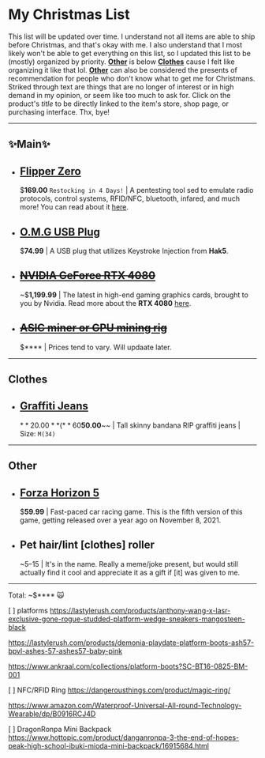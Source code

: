 # My Christmas List
This list will be updated over time. I understand not all items are able to ship before Christmas, and that's okay with me. I also understand that I most likely won't be able to get everything on this list, so I updated this list to be (mostly) organized by priority. [**Other**](https://github.com/PND3v/Xmas22#other) is below [**Clothes**](https://github.com/PND3v/Xmas22#clothes) cause I felt like organizing it like that lol. [**Other**](https://github.com/PND3v/Xmas22#other) can also be considered the presents of recommendation for people who don't know what to get me for Christmans. Striked through text are things that are no longer of interest or in high demand in my opinion, or seem like too much to ask for. Click on the product's *title* to be directly linked to the item's store, shop page, or purchasing interface. Thx, bye!

-----
## ✨Main✨
- ## [Flipper Zero](https://shop.flipperzero.one/)
  $**169.00** `Restocking in 4 Days!` | A pentesting tool sed to emulate radio protocols, control systems, RFID/NFC, bluetooth, infared, and much more! You can read about it [here](https://flipperzero.one/).

- ## [O.M.G USB Plug](https://shop.hak5.org/products/omg-plug)
  $**74.99** | A USB plug that utilizes Keystroke Injection from **Hak5**. 

- ## ~~[NVIDIA GeForce RTX 4080](https://store.nvidia.com/en-us/geforce/store/?page=1&limit=9&locale=en-us&gpu=RTX%204080&category=GPU,DESKTOP)~~
  ~$**1,199.99** | The latest in high-end gaming graphics cards, brought to you by Nvidia. Read more about the **RTX 4080** [here](https://www.nvidia.com/en-us/geforce/graphics-cards/40-series/rtx-4080/).

- ## ~~[ASIC miner or GPU mining rig]()~~
  $**** | Prices tend to vary. Will updaate later.

-----

## Clothes
- ## [Graffiti Jeans](https://www.boohooman.com/us/tall-skinny-bandana-rip-graffiti-jeans/BMM01178-105-269.html)
  $**20.00** (**60% off**) ~~$**50.00**~~ | Tall skinny bandana RIP graffiti jeans | Size: `M(34)`

-----

## Other
- ## [Forza Horizon 5](https://store.steampowered.com/app/1551360/Forza_Horizon_5/)
  $**59.99** | Fast-paced car racing game. This is the fifth version of this game, getting released over a year ago on November 8, 2021.


- ## Pet hair/lint [clothes] roller
  ~$5–$15 | It's in the name. Really a meme/joke present, but would still actually find it cool and appreciate it as a gift if [it] was given to me.
-----
Total: ~$**** 🙀


[  ] platforms
https://lastylerush.com/products/anthony-wang-x-lasr-exclusive-gone-rogue-studded-platform-wedge-sneakers-mangosteen-black

https://lastylerush.com/products/demonia-playdate-platform-boots-ash57-bpvl-ashes-57-ashes57-baby-pink

https://www.ankraal.com/collections/platform-boots?SC-BT16-0825-BM-001

[  ] NFC/RFID Ring
https://dangerousthings.com/product/magic-ring/

https://www.amazon.com/Waterproof-Universal-All-round-Technology-Wearable/dp/B0916RCJ4D

[  ] DragonRonpa Mini Backpack
https://www.hottopic.com/product/danganronpa-3-the-end-of-hopes-peak-high-school-ibuki-mioda-mini-backpack/16915684.html
